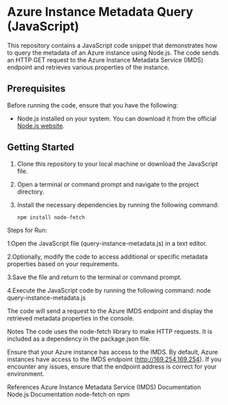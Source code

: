 # Azure Instance Metadata Query (JavaScript)

This repository contains a JavaScript code snippet that demonstrates how to query the metadata of an Azure instance using Node.js. The code sends an HTTP GET request to the Azure Instance Metadata Service (IMDS) endpoint and retrieves various properties of the instance.

## Prerequisites

Before running the code, ensure that you have the following:

- Node.js installed on your system. You can download it from the official [Node.js website](https://nodejs.org).

## Getting Started

1. Clone this repository to your local machine or download the JavaScript file.

2. Open a terminal or command prompt and navigate to the project directory.
 
3. Install the necessary dependencies by running the following command:

   ```shell
   npm install node-fetch

Steps for Run:

1.Open the JavaScript file (query-instance-metadata.js) in a text editor.

2.Optionally, modify the code to access additional or specific metadata properties based on your requirements.

3.Save the file and return to the terminal or command prompt.

4.Execute the JavaScript code by running the following command:
  node query-instance-metadata.js

The code will send a request to the Azure IMDS endpoint and display the retrieved metadata properties in the console.

Notes
The code uses the node-fetch library to make HTTP requests. It is included as a dependency in the package.json file.

Ensure that your Azure instance has access to the IMDS. By default, Azure instances have access to the IMDS endpoint (http://169.254.169.254). If you encounter any issues, ensure that the endpoint address is correct for your environment.

References
Azure Instance Metadata Service (IMDS) Documentation
Node.js Documentation
node-fetch on npm
